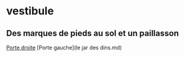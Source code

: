 # vestibule
## Des marques de pieds au sol et un paillasson

[Porte droite](couizine.md)
[Porte gauche](le jar des dins.md)